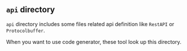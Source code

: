 ## `api` directory

`api` directory includes some files related api definition like `RestAPI` or `Protocolbuffer`.

When you want to use code generator, these tool look up this directory.
